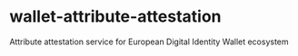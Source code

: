 # wallet-attribute-attestation
Attribute attestation service for European Digital Identity Wallet ecosystem
